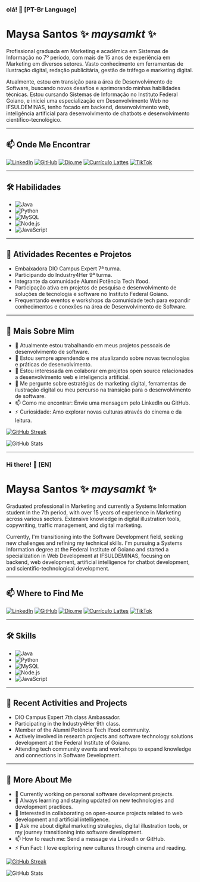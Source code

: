 ### olá! 👋 [PT-Br Language]

# Maysa Santos ✨ _maysamkt_ ✨

Profissional graduada em Marketing e acadêmica em Sistemas de Informação no 7º período, com mais de 15 anos de experiência em Marketing em diversos setores. Vasto conhecimento em ferramentas de ilustração digital, redação publicitária, gestão de tráfego e marketing digital.

Atualmente, estou em transição para a área de Desenvolvimento de Software, buscando novos desafios e aprimorando minhas habilidades técnicas. Estou cursando Sistemas de Informação no Instituto Federal Goiano, e iniciei uma especialização em Desenvolvimento Web no IFSULDEMINAS, tenho focado em backend, desenvolvimento web, inteligência artificial para desenvolvimento de chatbots e desenvolvimento científico-tecnológico.

***
## 📫 Onde Me Encontrar

[![LinkedIn](https://img.shields.io/badge/LinkedIn-0077B5?style=for-the-badge&logo=linkedin&logoColor=white)](https://www.linkedin.com/in/maysa-santos-mkt/) 
[![GitHub](https://img.shields.io/badge/GitHub-100000?style=for-the-badge&logo=github&logoColor=white)](https://github.com/maysamkt)
[![Dio.me](https://img.shields.io/badge/Dio.me-FF0000?style=for-the-badge&logo=dev.to&logoColor=white)](https://www.dio.me/users/maysamkt)
[![Currículo Lattes](https://img.shields.io/badge/Currículo%20Lattes-FF7F00?style=for-the-badge&logo=adobeacrobatreader&logoColor=white)](http://lattes.cnpq.br/0276273186011325)
[![TikTok](https://img.shields.io/badge/TikTok-00000?logo=TikTok&logoColor=fff&color=000)](https://www.tiktok.com/@maysamkt)

***
## 🛠 Habilidades

- ![Java](https://img.shields.io/badge/Java-000?style=for-the-badge&logo=java) 
- ![Python](https://img.shields.io/badge/Python-14354C?style=for-the-badge&logo=python&logoColor=white)
- ![MySQL](https://img.shields.io/badge/MySQL-00000F?style=for-the-badge&logo=mysql&logoColor=white)
- ![Node.js](https://img.shields.io/badge/Node.js-43853D?style=for-the-badge&logo=node.js&logoColor=white)
- ![JavaScript](https://img.shields.io/badge/JavaScript-F7DF1E?style=for-the-badge&logo=javascript&logoColor=black)

***
## 🌱 Atividades Recentes e Projetos

- Embaixadora DIO Campus Expert 7ª turma.
- Participando do Industry4Her 9ª turma.
- Integrante da comunidade Alumni Potência Tech Ifood.
- Participação ativa em projetos de pesquisa e desenvolvimento de soluções de tecnologia e software no Instituto Federal Goiano.
- Frequentando eventos e workshops da comunidade tech para expandir conhecimentos e conexões na área de Desenvolvimento de Software.

***
## 🤔 Mais Sobre Mim

- 🔭 Atualmente estou trabalhando em meus projetos pessoais de desenvolvimento de software.
- 🌱 Estou sempre aprendendo e me atualizando sobre novas tecnologias e práticas de desenvolvimento.
- 👯 Estou interessada em colaborar em projetos open source relacionados a desenvolvimento web e inteligencia artificial.
- 💬 Me pergunte sobre estratégias de marketing digital, ferramentas de ilustração digital ou meu percurso na transição para o desenvolvimento de software.
- 📫 Como me encontrar: Envie uma mensagem pelo LinkedIn ou GitHub.
- ⚡ Curiosidade: Amo explorar novas culturas através do cinema e da leitura.

[![GitHub Streak](https://streak-stats.demolab.com?user=Maysamkt&theme=dark&locale=pt_BR&date_format=j%20M%5B%20Y%5D)](https://git.io/streak-stats)

![GitHub Stats](https://github-readme-stats.vercel.app/api?username=Maysamkt&theme=neon&bg_color=&border_color=000&show_icons=true&icon_color=neon&title_color=F&text_color=)


***

### Hi there! 👋 [EN]

# Maysa Santos ✨ _maysamkt_ ✨

Graduated professional in Marketing and currently a Systems Information student in the 7th period, with over 15 years of experience in Marketing across various sectors. Extensive knowledge in digital illustration tools, copywriting, traffic management, and digital marketing.

Currently, I'm transitioning into the Software Development field, seeking new challenges and refining my technical skills. I'm pursuing a Systems Information degree at the Federal Institute of Goiano and started a specialization in Web Development at IFSULDEMINAS, focusing on backend, web development, artificial intelligence for chatbot development, and scientific-technological development.
***
## 📫 Where to Find Me

[![LinkedIn](https://img.shields.io/badge/LinkedIn-0077B5?style=for-the-badge&logo=linkedin&logoColor=white)](https://www.linkedin.com/in/maysa-santos-mkt/) 
[![GitHub](https://img.shields.io/badge/GitHub-100000?style=for-the-badge&logo=github&logoColor=white)](https://github.com/maysamkt)
[![Dio.me](https://img.shields.io/badge/Dio.me-FF0000?style=for-the-badge&logo=dev.to&logoColor=white)](https://www.dio.me/users/maysamkt)
[![Currículo Lattes](https://img.shields.io/badge/Currículo%20Lattes-FF7F00?style=for-the-badge&logo=adobeacrobatreader&logoColor=white)](http://lattes.cnpq.br/0276273186011325)
[![TikTok](https://img.shields.io/badge/TikTok-00000?logo=TikTok&logoColor=fff&color=000)](https://www.tiktok.com/@maysamkt)
***
## 🛠 Skills

- ![Java](https://img.shields.io/badge/Java-000?style=for-the-badge&logo=java) 
- ![Python](https://img.shields.io/badge/Python-14354C?style=for-the-badge&logo=python&logoColor=white)
- ![MySQL](https://img.shields.io/badge/MySQL-00000F?style=for-the-badge&logo=mysql&logoColor=white)
- ![Node.js](https://img.shields.io/badge/Node.js-43853D?style=for-the-badge&logo=node.js&logoColor=white)
- ![JavaScript](https://img.shields.io/badge/JavaScript-F7DF1E?style=for-the-badge&logo=javascript&logoColor=black)
***
## 🌱 Recent Activities and Projects

- DIO Campus Expert 7th class Ambassador.
- Participating in the Industry4Her 9th class.
- Member of the Alumni Potência Tech Ifood community.
- Actively involved in research projects and software technology solutions development at the Federal Institute of Goiano.
- Attending tech community events and workshops to expand knowledge and connections in Software Development.
***
## 🤔 More About Me

- 🔭 Currently working on personal software development projects.
- 🌱 Always learning and staying updated on new technologies and development practices.
- 👯 Interested in collaborating on open-source projects related to web development and artificial intelligence.
- 💬 Ask me about digital marketing strategies, digital illustration tools, or my journey transitioning into software development.
- 📫 How to reach me: Send a message via LinkedIn or GitHub.
- ⚡ Fun Fact: I love exploring new cultures through cinema and reading.

[![GitHub Streak](https://streak-stats.demolab.com?user=Maysamkt&theme=dark&locale=pt_BR&date_format=j%20M%5B%20Y%5D)](https://git.io/streak-stats)

![GitHub Stats](https://github-readme-stats.vercel.app/api?username=Maysamkt&theme=neon&bg_color=&border_color=000&show_icons=true&icon_color=neon&title_color=F&text_color=)

